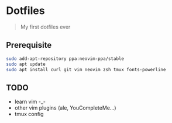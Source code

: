 # Dotfiles

> My first dotfiles ever

## Prerequisite

```bash
sudo add-apt-repository ppa:neovim-ppa/stable
sudo apt update
sudo apt install curl git vim neovim zsh tmux fonts-powerline
```

## TODO

* learn vim -_-
* other vim plugins (ale, YouCompleteMe...)
* tmux config
